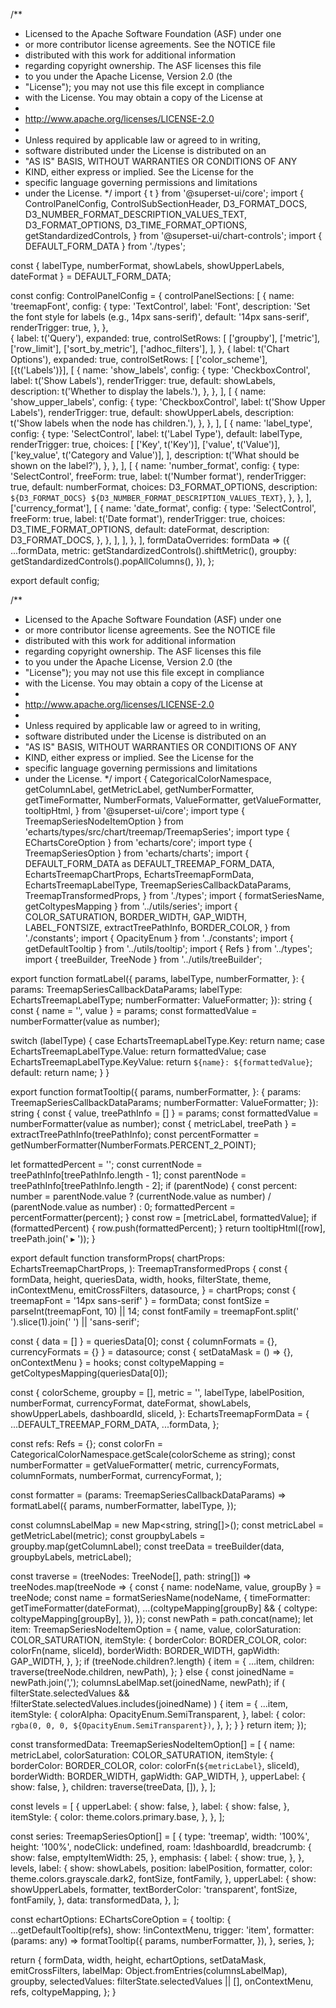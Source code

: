 /**
 * Licensed to the Apache Software Foundation (ASF) under one
 * or more contributor license agreements.  See the NOTICE file
 * distributed with this work for additional information
 * regarding copyright ownership.  The ASF licenses this file
 * to you under the Apache License, Version 2.0 (the
 * "License"); you may not use this file except in compliance
 * with the License.  You may obtain a copy of the License at
 *
 *   http://www.apache.org/licenses/LICENSE-2.0
 *
 * Unless required by applicable law or agreed to in writing,
 * software distributed under the License is distributed on an
 * "AS IS" BASIS, WITHOUT WARRANTIES OR CONDITIONS OF ANY
 * KIND, either express or implied.  See the License for the
 * specific language governing permissions and limitations
 * under the License.
 */
import { t } from '@superset-ui/core';
import {
  ControlPanelConfig,
  ControlSubSectionHeader,
  D3_FORMAT_DOCS,
  D3_NUMBER_FORMAT_DESCRIPTION_VALUES_TEXT,
  D3_FORMAT_OPTIONS,
  D3_TIME_FORMAT_OPTIONS,
  getStandardizedControls,
} from '@superset-ui/chart-controls';
import { DEFAULT_FORM_DATA } from './types';

const { labelType, numberFormat, showLabels, showUpperLabels, dateFormat } =
  DEFAULT_FORM_DATA;

const config: ControlPanelConfig = {
  controlPanelSections: [
    {
      name: 'treemapFont',
      config: {
        type: 'TextControl',
        label: 'Font',
        description: 'Set the font style for labels (e.g., 14px sans-serif)',
        default: '14px sans-serif',
        renderTrigger: true,
      },
    },    
    {
      label: t('Query'),
      expanded: true,
      controlSetRows: [
        ['groupby'],
        ['metric'],
        ['row_limit'],
        ['sort_by_metric'],
        ['adhoc_filters'],
      ],
    },
    {
      label: t('Chart Options'),
      expanded: true,
      controlSetRows: [
        ['color_scheme'],
        [<ControlSubSectionHeader>{t('Labels')}</ControlSubSectionHeader>],
        [
          {
            name: 'show_labels',
            config: {
              type: 'CheckboxControl',
              label: t('Show Labels'),
              renderTrigger: true,
              default: showLabels,
              description: t('Whether to display the labels.'),
            },
          },
        ],
        [
          {
            name: 'show_upper_labels',
            config: {
              type: 'CheckboxControl',
              label: t('Show Upper Labels'),
              renderTrigger: true,
              default: showUpperLabels,
              description: t('Show labels when the node has children.'),
            },
          },
        ],
        [
          {
            name: 'label_type',
            config: {
              type: 'SelectControl',
              label: t('Label Type'),
              default: labelType,
              renderTrigger: true,
              choices: [
                ['Key', t('Key')],
                ['value', t('Value')],
                ['key_value', t('Category and Value')],
              ],
              description: t('What should be shown on the label?'),
            },
          },
        ],
        [
          {
            name: 'number_format',
            config: {
              type: 'SelectControl',
              freeForm: true,
              label: t('Number format'),
              renderTrigger: true,
              default: numberFormat,
              choices: D3_FORMAT_OPTIONS,
              description: `${D3_FORMAT_DOCS} ${D3_NUMBER_FORMAT_DESCRIPTION_VALUES_TEXT}`,
            },
          },
        ],
        ['currency_format'],
        [
          {
            name: 'date_format',
            config: {
              type: 'SelectControl',
              freeForm: true,
              label: t('Date format'),
              renderTrigger: true,
              choices: D3_TIME_FORMAT_OPTIONS,
              default: dateFormat,
              description: D3_FORMAT_DOCS,
            },
          },
        ],
      ],
    },
  ],
  formDataOverrides: formData => ({
    ...formData,
    metric: getStandardizedControls().shiftMetric(),
    groupby: getStandardizedControls().popAllColumns(),
  }),
};

export default config;











/**
 * Licensed to the Apache Software Foundation (ASF) under one
 * or more contributor license agreements.  See the NOTICE file
 * distributed with this work for additional information
 * regarding copyright ownership.  The ASF licenses this file
 * to you under the Apache License, Version 2.0 (the
 * "License"); you may not use this file except in compliance
 * with the License.  You may obtain a copy of the License at
 *
 *   http://www.apache.org/licenses/LICENSE-2.0
 *
 * Unless required by applicable law or agreed to in writing,
 * software distributed under the License is distributed on an
 * "AS IS" BASIS, WITHOUT WARRANTIES OR CONDITIONS OF ANY
 * KIND, either express or implied.  See the License for the
 * specific language governing permissions and limitations
 * under the License.
 */
import {
  CategoricalColorNamespace,
  getColumnLabel,
  getMetricLabel,
  getNumberFormatter,
  getTimeFormatter,
  NumberFormats,
  ValueFormatter,
  getValueFormatter,
  tooltipHtml,
} from '@superset-ui/core';
import type { TreemapSeriesNodeItemOption } from 'echarts/types/src/chart/treemap/TreemapSeries';
import type { EChartsCoreOption } from 'echarts/core';
import type { TreemapSeriesOption } from 'echarts/charts';
import {
  DEFAULT_FORM_DATA as DEFAULT_TREEMAP_FORM_DATA,
  EchartsTreemapChartProps,
  EchartsTreemapFormData,
  EchartsTreemapLabelType,
  TreemapSeriesCallbackDataParams,
  TreemapTransformedProps,
} from './types';
import { formatSeriesName, getColtypesMapping } from '../utils/series';
import {
  COLOR_SATURATION,
  BORDER_WIDTH,
  GAP_WIDTH,
  LABEL_FONTSIZE,
  extractTreePathInfo,
  BORDER_COLOR,
} from './constants';
import { OpacityEnum } from '../constants';
import { getDefaultTooltip } from '../utils/tooltip';
import { Refs } from '../types';
import { treeBuilder, TreeNode } from '../utils/treeBuilder';

export function formatLabel({
  params,
  labelType,
  numberFormatter,
}: {
  params: TreemapSeriesCallbackDataParams;
  labelType: EchartsTreemapLabelType;
  numberFormatter: ValueFormatter;
}): string {
  const { name = '', value } = params;
  const formattedValue = numberFormatter(value as number);

  switch (labelType) {
    case EchartsTreemapLabelType.Key:
      return name;
    case EchartsTreemapLabelType.Value:
      return formattedValue;
    case EchartsTreemapLabelType.KeyValue:
      return `${name}: ${formattedValue}`;
    default:
      return name;
  }
}

export function formatTooltip({
  params,
  numberFormatter,
}: {
  params: TreemapSeriesCallbackDataParams;
  numberFormatter: ValueFormatter;
}): string {
  const { value, treePathInfo = [] } = params;
  const formattedValue = numberFormatter(value as number);
  const { metricLabel, treePath } = extractTreePathInfo(treePathInfo);
  const percentFormatter = getNumberFormatter(NumberFormats.PERCENT_2_POINT);

  let formattedPercent = '';
  const currentNode = treePathInfo[treePathInfo.length - 1];
  const parentNode = treePathInfo[treePathInfo.length - 2];
  if (parentNode) {
    const percent: number = parentNode.value
      ? (currentNode.value as number) / (parentNode.value as number)
      : 0;
    formattedPercent = percentFormatter(percent);
  }
  const row = [metricLabel, formattedValue];
  if (formattedPercent) {
    row.push(formattedPercent);
  }
  return tooltipHtml([row], treePath.join(' ▸ '));
}

export default function transformProps(
  chartProps: EchartsTreemapChartProps,
): TreemapTransformedProps {
  const {
    formData,
    height,
    queriesData,
    width,
    hooks,
    filterState,
    theme,
    inContextMenu,
    emitCrossFilters,
    datasource,
  } = chartProps;
  const { treemapFont = '14px sans-serif' } = formData;
  const fontSize = parseInt(treemapFont, 10) || 14;
  const fontFamily = treemapFont.split(' ').slice(1).join(' ') || 'sans-serif';

  const { data = [] } = queriesData[0];
  const { columnFormats = {}, currencyFormats = {} } = datasource;
  const { setDataMask = () => {}, onContextMenu } = hooks;
  const coltypeMapping = getColtypesMapping(queriesData[0]);

  const {
    colorScheme,
    groupby = [],
    metric = '',
    labelType,
    labelPosition,
    numberFormat,
    currencyFormat,
    dateFormat,
    showLabels,
    showUpperLabels,
    dashboardId,
    sliceId,
  }: EchartsTreemapFormData = {
    ...DEFAULT_TREEMAP_FORM_DATA,
    ...formData,
  };

  const refs: Refs = {};
  const colorFn = CategoricalColorNamespace.getScale(colorScheme as string);
  const numberFormatter = getValueFormatter(
    metric,
    currencyFormats,
    columnFormats,
    numberFormat,
    currencyFormat,
  );

  const formatter = (params: TreemapSeriesCallbackDataParams) =>
    formatLabel({
      params,
      numberFormatter,
      labelType,
    });

  const columnsLabelMap = new Map<string, string[]>();
  const metricLabel = getMetricLabel(metric);
  const groupbyLabels = groupby.map(getColumnLabel);
  const treeData = treeBuilder(data, groupbyLabels, metricLabel);

  const traverse = (treeNodes: TreeNode[], path: string[]) =>
    treeNodes.map(treeNode => {
      const { name: nodeName, value, groupBy } = treeNode;
      const name = formatSeriesName(nodeName, {
        timeFormatter: getTimeFormatter(dateFormat),
        ...(coltypeMapping[groupBy] && {
          coltype: coltypeMapping[groupBy],
        }),
      });
      const newPath = path.concat(name);
      let item: TreemapSeriesNodeItemOption = {
        name,
        value,
        colorSaturation: COLOR_SATURATION,
        itemStyle: {
          borderColor: BORDER_COLOR,
          color: colorFn(name, sliceId),
          borderWidth: BORDER_WIDTH,
          gapWidth: GAP_WIDTH,
        },
      };
      if (treeNode.children?.length) {
        item = {
          ...item,
          children: traverse(treeNode.children, newPath),
        };
      } else {
        const joinedName = newPath.join(',');
        columnsLabelMap.set(joinedName, newPath);
        if (
          filterState.selectedValues &&
          !filterState.selectedValues.includes(joinedName)
        ) {
          item = {
            ...item,
            itemStyle: {
              colorAlpha: OpacityEnum.SemiTransparent,
            },
            label: {
              color: `rgba(0, 0, 0, ${OpacityEnum.SemiTransparent})`,
            },
          };
        }
      }
      return item;
    });

  const transformedData: TreemapSeriesNodeItemOption[] = [
    {
      name: metricLabel,
      colorSaturation: COLOR_SATURATION,
      itemStyle: {
        borderColor: BORDER_COLOR,
        color: colorFn(`${metricLabel}`, sliceId),
        borderWidth: BORDER_WIDTH,
        gapWidth: GAP_WIDTH,
      },
      upperLabel: {
        show: false,
      },
      children: traverse(treeData, []),
    },
  ];

  const levels = [
    {
      upperLabel: {
        show: false,
      },
      label: {
        show: false,
      },
      itemStyle: {
        color: theme.colors.primary.base,
      },
    },
  ];

  const series: TreemapSeriesOption[] = [
    {
      type: 'treemap',
      width: '100%',
      height: '100%',
      nodeClick: undefined,
      roam: !dashboardId,
      breadcrumb: {
        show: false,
        emptyItemWidth: 25,
      },
      emphasis: {
        label: {
          show: true,
        },
      },
      levels,
      label: {
        show: showLabels,
        position: labelPosition,
        formatter,
        color: theme.colors.grayscale.dark2,
        fontSize,
        fontFamily,
      },
      upperLabel: {
        show: showUpperLabels,
        formatter,
        textBorderColor: 'transparent',
        fontSize,
        fontFamily,
      },
      data: transformedData,
    },
  ];

  const echartOptions: EChartsCoreOption = {
    tooltip: {
      ...getDefaultTooltip(refs),
      show: !inContextMenu,
      trigger: 'item',
      formatter: (params: any) =>
        formatTooltip({
          params,
          numberFormatter,
        }),
    },
    series,
  };

  return {
    formData,
    width,
    height,
    echartOptions,
    setDataMask,
    emitCrossFilters,
    labelMap: Object.fromEntries(columnsLabelMap),
    groupby,
    selectedValues: filterState.selectedValues || [],
    onContextMenu,
    refs,
    coltypeMapping,
  };
}
